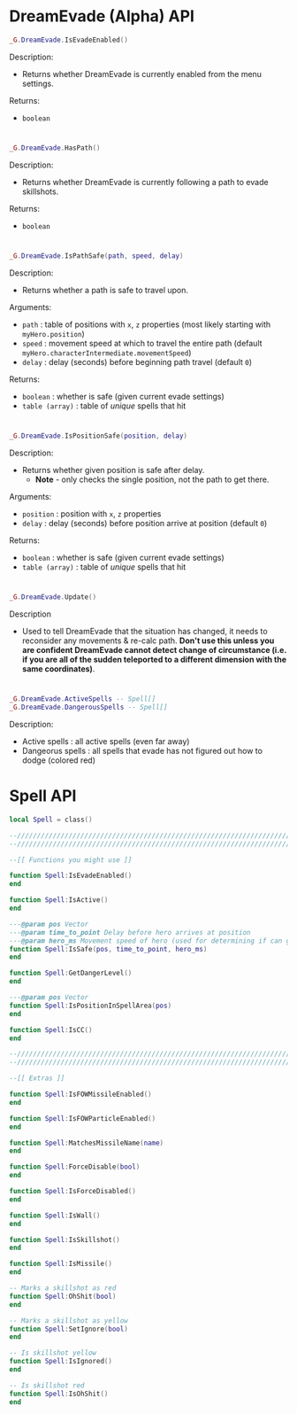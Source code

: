 # DreamEvade (Alpha) API 

```lua
_G.DreamEvade.IsEvadeEnabled()
```
Description:
- Returns whether DreamEvade is currently enabled from the menu settings.

Returns:
- `boolean`

# 

```lua
_G.DreamEvade.HasPath()
```
Description:
- Returns whether DreamEvade is currently following a path to evade skillshots.

Returns:
- `boolean`

# 

```lua
_G.DreamEvade.IsPathSafe(path, speed, delay)
```
Description:
- Returns whether a path is safe to travel upon.

Arguments:
- `path` : table of positions with `x`, `z` properties (most likely starting with `myHero.position`)
- `speed` : movement speed at which to travel the entire path (default `myHero.characterIntermediate.movementSpeed`)
- `delay` : delay (seconds) before beginning path travel (default `0`)

Returns:
- `boolean` : whether is safe (given current evade settings)
- `table (array)` : table of *unique* spells that hit

# 

```lua
_G.DreamEvade.IsPositionSafe(position, delay)
```
Description:
- Returns whether given position is safe after delay.
    - **Note** - only checks the single position, not the path to get there.

Arguments:
- `position` : position with `x`, `z` properties
- `delay` : delay (seconds) before position arrive at position (default `0`)

Returns:
- `boolean` : whether is safe (given current evade settings)
- `table (array)` : table of *unique* spells that hit


# 

```lua
_G.DreamEvade.Update()
```
Description
- Used to tell DreamEvade that the situation has changed, it needs to reconsider
any movements & re-calc path. **Don't use this unless you are confident DreamEvade cannot detect change of
circumstance (i.e. if you are all of the sudden teleported to a different dimension with the same coordinates)**.

#

```lua
_G.DreamEvade.ActiveSpells -- Spell[]
_G.DreamEvade.DangerousSpells -- Spell[]
```
Description:
- Active spells : all active spells (even far away)
- Dangeorus spells : all spells that evade has not figured out how to dodge (colored red)

# Spell API #

```lua
local Spell = class()

--////////////////////////////////////////////////////////////////////////////////////////////////////////////////////////////////////////////////////////////////////////////////////////////////////////////////////////////////////////////////
--////////////////////////////////////////////////////////////////////////////////////////////////////////////////////////////////////////////////////////////////////////////////////////////////////////////////////////////////////////////////

--[[ Functions you might use ]]

function Spell:IsEvadeEnabled()
end

function Spell:IsActive()
end

---@param pos Vector
---@param time_to_point Delay before hero arrives at position
---@param hero_ms Movement speed of hero (used for determining if can get out of spell area)
function Spell:IsSafe(pos, time_to_point, hero_ms)
end

function Spell:GetDangerLevel()
end

---@param pos Vector
function Spell:IsPositionInSpellArea(pos)
end

function Spell:IsCC()
end

--////////////////////////////////////////////////////////////////////////////////////////////////////////////////////////////////////////////////////////////////////////////////////////////////////////////////////////////////////////////////
--////////////////////////////////////////////////////////////////////////////////////////////////////////////////////////////////////////////////////////////////////////////////////////////////////////////////////////////////////////////////

--[[ Extras ]]

function Spell:IsFOWMissileEnabled()
end

function Spell:IsFOWParticleEnabled()
end

function Spell:MatchesMissileName(name)
end

function Spell:ForceDisable(bool)
end

function Spell:IsForceDisabled()
end

function Spell:IsWall()
end

function Spell:IsSkillshot()
end

function Spell:IsMissile()
end

-- Marks a skillshot as red
function Spell:OhShit(bool)
end

-- Marks a skillshot as yellow
function Spell:SetIgnore(bool)
end

-- Is skillshot yellow
function Spell:IsIgnored()
end

-- Is skillshot red
function Spell:IsOhShit()
end
```
